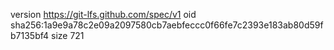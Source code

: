 version https://git-lfs.github.com/spec/v1
oid sha256:1a9e9a78c2e09a2097580cb7aebfeccc0f66fe7c2393e183ab80d59fb7135bf4
size 721
